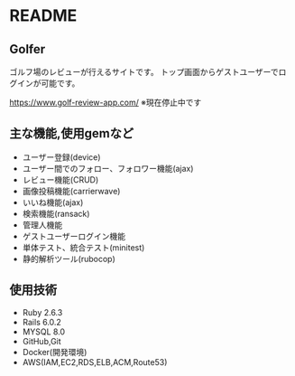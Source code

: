 # README

## Golfer

ゴルフ場のレビューが行えるサイトです。
トップ画面からゲストユーザーでログインが可能です。

https://www.golf-review-app.com/
※現在停止中です

## 主な機能,使用gemなど

- ユーザー登録(device)
- ユーザー間でのフォロー、フォロワー機能(ajax)
- レビュー機能(CRUD)
- 画像投稿機能(carrierwave)
- いいね機能(ajax)
- 検索機能(ransack)
- 管理人機能
- ゲストユーザーログイン機能
- 単体テスト、統合テスト(minitest)
- 静的解析ツール(rubocop)

## 使用技術

- Ruby 2.6.3
- Rails 6.0.2
- MYSQL 8.0
- GitHub,Git
- Docker(開発環境)
- AWS(IAM,EC2,RDS,ELB,ACM,Route53)
